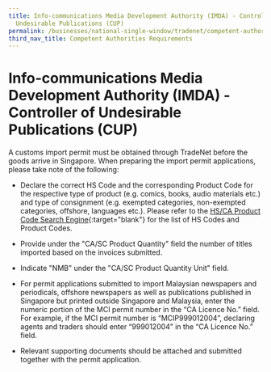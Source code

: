 ```yaml
---
title: Info-communications Media Development Authority (IMDA) - Controller of
  Undesirable Publications (CUP)
permalink: /businesses/national-single-window/tradenet/competent-authorities-requirements/imda-cup/
third_nav_title: Competent Authorities Requirements
---
```

# Info-communications Media Development Authority (IMDA) - Controller of Undesirable Publications (CUP)

A customs import permit must be obtained through TradeNet before the goods arrive in Singapore. When preparing the import permit applications, please take note of the following:

-   Declare the correct HS Code and the corresponding Product Code for the respective type of product (e.g. comics, books, audio materials etc.) and type of consignment (e.g. exempted categories, non-exempted categories, offshore, languages etc.). Please refer to the [HS/CA Product Code Search Engine](https://www.tradenet.gov.sg/tradenet/portlets/search/searchHSCA/searchInitHSCA.do){:target="blank"} for the list of HS Codes and Product Codes.

-   Provide under the "CA/SC Product Quantity" field the number of titles imported based on the invoices submitted.

-   Indicate "NMB" under the "CA/SC Product Quantity Unit" field.

-   For permit applications submitted to import Malaysian newspapers and periodicals, offshore newspapers as well as publications published in Singapore but printed outside Singapore and Malaysia, enter the numeric portion of the MCI permit number in the “CA Licence No.” field. For example, if the MCI permit number is “MCIP999012004”, declaring agents and traders should enter “999012004” in the “CA Licence No.” field.

-   Relevant supporting documents should be attached and submitted together with the permit application.

